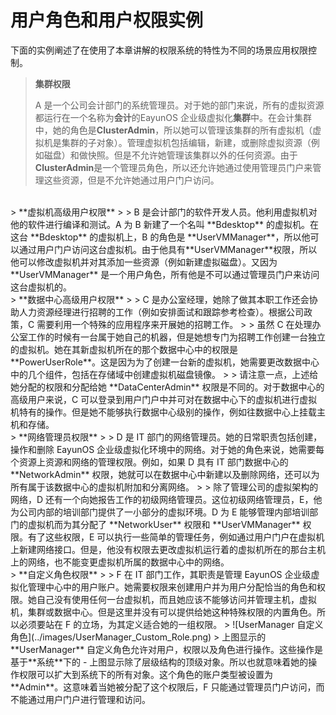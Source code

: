# 用户角色和用户权限实例

下面的实例阐述了在使用了本章讲解的权限系统的特性为不同的场景应用权限控制。

> **集群权限**
>
> A 是一个公司会计部门的系统管理员。对于她的部门来说，所有的虚拟资源都运行在一个名称为**会计**的EayunOS 企业级虚拟化**集群**中。在会计集群中，她的角色是**ClusterAdmin**，所以她可以管理该集群的所有虚拟机（虚拟机是集群的子对象）。管理虚拟机包括编辑，新建，或删除虚拟资源（例如磁盘）和做快照。但是不允许她管理该集群以外的任何资源。由于**ClusterAdmin**是一个管理员角色，所以还允许她通过使用管理员门户来管理这些资源，但是不允许她通过用户门户访问。

</br>
> **虚拟机高级用户权限**
>
> B 是会计部门的软件开发人员。他利用虚拟机对他的软件进行编译和测试。A 为 B 新建了一个名叫 **Bdesktop** 的虚拟机。在这台 **Bdesktop** 的虚拟机上，B 的角色是 **UserVMManager**，所以他可以通过用户门户访问这台虚拟机。由于他具有**UserVMManager**权限，所以他可以修改虚拟机并对其添加一些资源（例如新建虚拟磁盘）。又因为**UserVMManager** 是一个用户角色，所有他是不可以通过管理员门户来访问这台虚拟机的。

</br>
> **数据中心高级用户权限**
>
> C 是办公室经理，她除了做其本职工作还会协助人力资源经理进行招聘的工作（例如安排面试和跟踪参考检查）。根据公司政策，C 需要利用一个特殊的应用程序来开展她的招聘工作。
>
> 虽然 C 在处理办公室工作的时候有一台属于她自己的机器，但是她想专门为招聘工作创建一台独立的虚拟机。她在其新虚拟机所在的那个数据中心中的权限是 **PowerUserRole**。这是因为为了创建一台新的虚拟机，她需要更改数据中心中的几个组件，包括在存储域中创建虚拟机磁盘镜像。
>
> 请注意一点，上述给她分配的权限和分配给她 **DataCenterAdmin** 权限是不同的。对于数据中心的高级用户来说，C 可以登录到用户门户中并可对在数据中心下的虚拟机进行虚拟机特有的操作。但是她不能够执行数据中心级别的操作，例如往数据中心上挂载主机和存储。

</br>
> **网络管理员权限**
>
> D 是 IT 部门的网络管理员。她的日常职责包括创建，操作和删除 EayunOS 企业级虚拟化环境中的网络。对于她的角色来说，她需要每个资源上资源和网络的管理权限。例如，如果 D 具有 IT 部门数据中心的 **NetworkAdmin** 权限，她就可以在数据中心中新建以及删除网络，还可以为所有属于该数据中心的虚拟机附加和分离网络。
>
> 除了管理公司的虚拟架构的网络，D 还有一个向她报告工作的初级网络管理员。这位初级网络管理员，E，他为公司内部的培训部门提供了一小部分的虚拟环境。D 为 E 能够管理内部培训部门的虚拟机而为其分配了 **NetworkUser** 权限和 **UserVMManager** 权限。有了这些权限，E 可以执行一些简单的管理任务，例如通过用户门户在虚拟机上新建网络接口。但是，他没有权限去更改虚拟机运行着的虚拟机所在的那台主机上的网络，也不能变更虚拟机所属的数据中心中的网络。

</br>
> **自定义角色权限**
>
> F 在 IT 部门工作，其职责是管理 EayunOS 企业级虚拟化管理中心中的用户账户。她需要权限来创建用户并为用户分配恰当的角色和权限。她自己没有使用任何一台虚拟机，而且她应该不能够访问并管理主机，虚拟机，集群或数据中心。但是这里并没有可以提供给她这种特殊权限的内置角色。所以必须要站在 F 的立场，为其定义适合她的一组权限。
>
![UserManager 自定义角色](../images/UserManager_Custom_Role.png)
>
上图显示的 **UserManager** 自定义角色允许对用户，权限以及角色进行操作。这些操作是基于**系统**下的 - 上图显示除了层级结构的顶级对象。所以也就意味着她的操作权限可以扩大到系统下的所有对象。这个角色的账户类型被设置为 **Admin**。这意味着当她被分配了这个权限后，F 只能通过管理员门户访问，而不能通过用户门户进行管理和访问。

